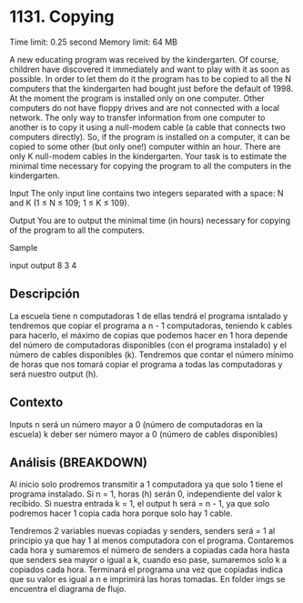 # 1131. Copying
Time limit: 0.25 second
Memory limit: 64 MB

A new educating program was received by the kindergarten. Of course, children have discovered it immediately and want to play with it as soon as possible. In order to let them do it the program has to be copied to all the N computers that the kindergarten had bought just before the default of 1998. At the moment the program is installed only on one computer. Other computers do not have floppy drives and are not connected with a local network. The only way to transfer information from one computer to another is to copy it using a null-modem cable (a cable that connects two computers directly). So, if the program is installed on a computer, it can be copied to some other (but only one!) computer within an hour. There are only K null-modem cables in the kindergarten. Your task is to estimate the minimal time necessary for copying the program to all the computers in the kindergarten.

Input
The only input line contains two integers separated with a space: N and K (1 ≤ N ≤ 109; 1 ≤ K ≤ 109).

Output
You are to output the minimal time (in hours) necessary for copying of the program to all the computers.

Sample

input	output
8 3     4

## Descripción
La escuela tiene n computadoras 1 de ellas tendrá el programa isntalado  y tendremos que copiar el programa a n - 1 computadoras, teniendo k cables para hacerlo, el máximo de copias que podemos hacer en 1 hora depende del número de computadoras disponibles (con el programa instalado) y el número de cables disponibles (k). Tendremos que contar el número mínimo de horas que nos tomará copiar el programa a todas las computadoras y será nuestro output (h).

## Contexto
Inputs
n será un número mayor a 0 (número de computadoras en la escuela)
k deber ser número mayor a 0 (número de cables disponibles)

## Análisis (BREAKDOWN)

Al inicio solo prodremos transmitir a 1 computadora ya que solo 1 tiene el programa instalado. Si n = 1, horas (h) serán 0, independiente del valor k recibido.
Si nuestra entrada k = 1, el output h será = n - 1, ya que solo podremos hacer 1 copia cada hora porque solo hay 1 cable.

Tendremos 2 variables nuevas copiadas y senders, senders será = 1 al principio ya que hay 1 al menos computadora con el programa.
Contaremos cada hora y sumaremos el número de senders a copiadas cada hora hasta que senders sea mayor o igual a k, cuando eso pase, sumaremos solo k a copiados cada hora. Terminará el programa una vez que copiadas indica que su valor es igual a n e imprimirá las horas tomadas. En folder imgs se encuentra el diagrama de flujo.